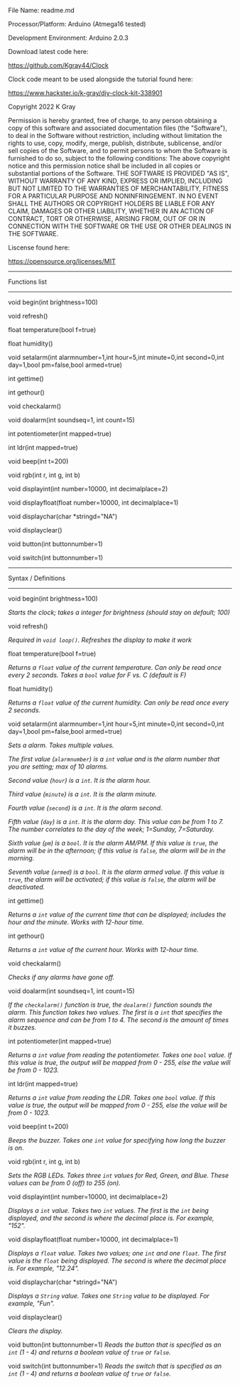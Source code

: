 File Name: readme.md

Processor/Platform: Arduino (Atmega16 tested)

Development Environment: Arduino 2.0.3

Download latest code here:

https://github.com/Kgray44/Clock

Clock code meant to be used alongside the tutorial found here:

https://www.hackster.io/k-gray/diy-clock-kit-338901

Copyright 2022 K Gray

Permission is hereby granted, free of charge, to any person obtaining a copy of this software and
associated documentation files (the "Software"), to deal in the Software without restriction, including without limitation
the rights to use, copy, modify, merge, publish, distribute, sublicense, and/or sell copies of the Software, 
and to permit persons to whom the Software is furnished to do so, subject to the following conditions:
The above copyright notice and this permission notice shall be included in all copies or substantial portions of the Software.
THE SOFTWARE IS PROVIDED "AS IS", WITHOUT WARRANTY OF ANY KIND, EXPRESS OR IMPLIED, INCLUDING BUT NOT LIMITED TO THE 
WARRANTIES OF MERCHANTABILITY, FITNESS FOR A PARTICULAR PURPOSE AND NONINFRINGEMENT. IN NO EVENT SHALL THE AUTHORS OR 
COPYRIGHT HOLDERS BE LIABLE FOR ANY CLAIM, DAMAGES OR OTHER LIABILITY, WHETHER IN AN ACTION OF CONTRACT, TORT OR OTHERWISE, 
ARISING FROM, OUT OF OR IN CONNECTION WITH THE SOFTWARE OR THE USE OR OTHER DEALINGS IN THE SOFTWARE.

Liscense found here:

https://opensource.org/licenses/MIT



*************************************************************
Functions list
*************************************************************

void begin(int brightness=100)

void refresh()

float temperature(bool f=true)

float humidity()

void setalarm(int alarmnumber=1,int hour=5,int minute=0,int second=0,int day=1,bool pm=false,bool armed=true)

int gettime()

int gethour()

void checkalarm()

void doalarm(int soundseq=1, int count=15)

int potentiometer(int mapped=true)

int ldr(int mapped=true)

void beep(int t=200)

void rgb(int r, int g, int b)

void displayint(int number=10000, int decimalplace=2)

void displayfloat(float number=10000, int decimalplace=1)

void displaychar(char *stringd="NA")

void displayclear()

void button(int buttonnumber=1)

void switch(int buttonnumber=1)

*************************************************************
Syntax / Definitions
*************************************************************

void begin(int brightness=100)

*Starts the clock; takes a integer for brightness (should stay on default; 100)*

void refresh()

*Required in `void loop()`.  Refreshes the display to make it work*

float temperature(bool f=true)

*Returns a `float` value of the current temperature.  Can only be read once every 2 seconds.  Takes a `bool` value for F vs. C (default is F)*

float humidity()

*Returns a `float` value of the current humidity.  Can only be read once every 2 seconds.*

void setalarm(int alarmnumber=1,int hour=5,int minute=0,int second=0,int day=1,bool pm=false,bool armed=true)

*Sets a alarm.  Takes multiple values.*

*The first value (`alarmnumber`) is a `int` value and is the alarm number that you are setting; max of 10 alarms.*

*Second value (`hour`) is a `int`.  It is the alarm hour.*

*Third value (`minute`) is a `int`.  It is the alarm minute.*

*Fourth value (`second`) is a `int`.  It is the alarm second.*

*Fifth value (`day`) is a `int`.  It is the alarm day.  This value can be from 1 to 7.  The number correlates to the day of the week; 1=Sunday, 7=Saturday.*

*Sixth value (`pm`) is a `bool`.  It is the alarm AM/PM.  If this value is `true`, the alarm will be in the afternoon; if this value is `false`, the alarm will be in the morning.*

*Seventh value (`armed`) is a `bool`.  It is the alarm armed value.  If this value is `true`, the alarm will be activated; if this value is `false`, the alarm will be deactivated.*


int gettime()

*Returns a `int` value of the current time that can be displayed; includes the hour and the minute.  Works with 12-hour time.*

int gethour()

*Returns a `int` value of the current hour.  Works with 12-hour time.*

void checkalarm()

*Checks if any alarms have gone off.*

void doalarm(int soundseq=1, int count=15)

*If the `checkalarm()` function is true, the `doalarm()` function sounds the alarm.  This function takes two values.  The first is a `int` that specifies the alarm sequence and can be from 1 to 4.  The second is the amount of times it buzzes.*

int potentiometer(int mapped=true)

*Returns a `int` value from reading the potentiometer.  Takes one `bool` value.  If this value is true, the output will be mapped from 0 - 255, else the value will be from 0 - 1023.*

int ldr(int mapped=true)

*Returns a `int` value from reading the LDR.  Takes one `bool` value.  If this value is true, the output will be mapped from 0 - 255, else the value will be from 0 - 1023.*

void beep(int t=200)

*Beeps the buzzer.  Takes one `int` value for specifying how long the buzzer is on.*

void rgb(int r, int g, int b)

*Sets the RGB LEDs.  Takes three `int` values for Red, Green, and Blue.  These values can be from 0 (off) to 255 (on).*

void displayint(int number=10000, int decimalplace=2)

*Displays a `int` value.  Takes two `int` values.  The first is the `int` being displayed, and the second is where the decimal place is. For example, "152".*

void displayfloat(float number=10000, int decimalplace=1)

*Displays a `float` value.  Takes two values; one `int` and one `float`.  The first value is the `float` being displayed.  The second is where the decimal place is. For example, "12.24".*

void displaychar(char *stringd="NA")

*Displays a `String` value.  Takes one `String` value to be displayed.  For example, "Fun".*

void displayclear()

*Clears the display.*

void button(int buttonnumber=1)
*Reads the button that is specified as an `int` (1 - 4) and returns a boolean value of `true` or `false`.*

void switch(int buttonnumber=1)
*Reads the switch that is specified as an `int` (1 - 4) and returns a boolean value of `true` or `false`.*
